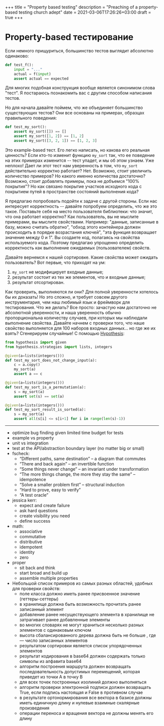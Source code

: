 +++
title = "Property based testing"
description = "Preaching of a property-based testing church adept"
date = 2021-03-06T17:26:26+03:00
draft = true
+++


# Property-based тестирование

Если немного прищуриться, большинство тестов выглядит абсолютно одинаково:

```python
def test_f():
    input = "..."
    actual = f(input)
    assert actual == expected
```

Для многих подобная конструкция вообще является синонимом слова "тест".
Я постараюсь познакомить вас с другим способом написания тестов.

Но для начала давайте поймем, что же объединяет большинство существующих
тестов? Они все основаны на примерах, образцах правильного поведения:

```python
def test_my_sort():
    assert my_sort([]) == []
    assert my_sort([1, 2]) == [1, 2]
    assert my_sort([3, 2, 1]) == [1, 2, 3]
```

Это example-based тест. Его легко написать, но какова его реальная ценность?
Если кто-то изменит функцию `my_sort` так, что ее поведение на этих примерах
изменится -- тест упадет, и мы об этом узнаем. Уже неплохо! Дает ли этот тест
нам уверенность в том, что `my_sort` действительно корректно работает? Нет.
Возможно, стоит увеличить количество примеров? Но какого именно количества достаточно?
Возможно, стоит добавлять примеры, пока не добъемся "100% покрытия"? Но как
связано покрытие участков исходного кода с покрытием путей в пространстве состояний
выполнения кода?

Я предлагаю попробовать подойти к задаче с другой стороны. Если нас интересует
корректность -- давайте попробуем определить, что же это такое. Поставьте себя
на место пользователя библиотеки: что значит, что она работает корректно? Как
пользователь, вы не мыслите примерами, вы мыслите свойствами. Например: "данные,
записанные в базу, можно считать обратно", "обход этого контейнера должен
происходить в порядке возрастания ключей", "эта функция возвращает значение между
0 и 1". Вы создаете код, полагаясь на свойства используемого кода. Поэтому предлагаю
упрощенно определить корректность как выполнение ожидаемых (пользователем) свойств.

Давайте вернемся к нашей сортировке. Какие свойства может ожидать пользователь?
Вот первые, что приходят на ум:

1. `my_sort` не модифицирует входные данные;
2. результат состоит из тех же элементов, что и входные данные;
3. результат отсортирован.

Как проверить, выполняются ли они? Для полной уверенности хотелось бы их доказать!
Но это сложно, и требует совсем другого инструментария, чем наш любимый язык и фреймворк
для тестирования. Что же делать? Все просто: зачастую нам достаточно не абсолютной
уверенности, и наша уверенность обычно пропорциональна количеству случаев,
при которых мы наблюдали выполнение свойства. Давайте начнем с проверки того,
что наше свойство выполняется для 100 наборов входных данных... но где же их взять?
Сгенерируем случайные! С помощью [Hypothesis](https://hypothesis.readthedocs.io/en/latest/index.html):

```python
from hypothesis import given
from hypothesis.strategies import lists, integers

@given(a=lists(integers()))
def test_my_sort_does_not_change_input(a):
    c = a.copy()
    my_sort(a)
    assert a == c

@given(a=lists(integers()))
def test_my_sort_is_a_permutation(a):
    s = my_sort(a)
    assert set(s) == set(a)

@given(a=lists(integers()))
def test_my_sort_result_is_sorted(a):
    s = my_sort(a)
    assert all(s[i] <= s[i+1] for i in range(len(s)-1))
```



























































---

- optimize bug finding given limited time budget for tests
- example vs property
- unit vs integration
- test at the API/abstraction boundary layer (no matter big or small)
- fscheck:
  - “Different paths, same destination” – a diagram that commutes
  - “There and back again” – an invertible function
  - “Some things never change” – an invariant under transformation
  - “The more things change, the more they stay the same” – idempotence
  - “Solve a smaller problem first” – structural induction
  - “Hard to prove, easy to verify”
  - “A test oracle”
- jessica kerr:
  - expect and create failure
  - ask hard questions
  - create visibility you need
  - define success
- math:
  - associative
  - commutative
  - distributive
  - idempotent
  - identity
  - zero
- proper
  - sit back and think
  - start broad and build up
  - assemble multiple properties
- Небольшой список примеров из самых разных областей, удобных для проверки свойств:
  - поле класса должно иметь ранее присвоенное значение (геттеры-сеттеры)
  - в хранилище должна быть возможность прочитать ранее записанный элемент
  - добавление ранее несуществующего элемента в хранилище не затрагивает ранее добавленные элементы
  - во многих словарях не могут храниться несколько разных элементов с одинаковым ключом
  - высота сбалансированного дерева должна быть не больше , где  — число записанных элементов
  - результатом сортировки является список упорядоченных элементов
  - результат кодирования в base64 должен содержать только символы из алфавита base64
  - алгоритм построения маршрута должен возвращать последовательность допустимых перемещений, которая приведет из точки A в точку B
  - для всех точек построенных изолиний должно выполняться
  - алгоритм проверки электронной подписи должен возвращать True, если подпись настоящая и False в противном случае
  - в результате ортонормирования все вектора в базисе должны иметь единичную длину и нулевые взаимные скалярные произведения
  - операции переноса и вращения вектора не должны менять его длину
